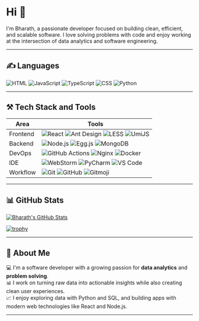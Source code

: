 # Hi 👋  
I'm Bharath, a passionate developer focused on building clean, efficient, and scalable software. I love solving problems with code and enjoy working at the intersection of data analytics and software engineering.

---

## ✍️ Languages  

![HTML](https://img.shields.io/badge/HTML-e34c26?style=for-the-badge&logo=html5&logoColor=white)
![JavaScript](https://img.shields.io/badge/JavaScript-f7df1e?style=for-the-badge&logo=javascript&logoColor=black)
![TypeScript](https://img.shields.io/badge/TypeScript-3178c6?style=for-the-badge&logo=typescript&logoColor=white)
![CSS](https://img.shields.io/badge/CSS-264de4?style=for-the-badge&logo=css3&logoColor=white)
![Python](https://img.shields.io/badge/Python-3776AB?style=for-the-badge&logo=python&logoColor=white)

---

## ⚒️ Tech Stack and Tools  

| Area       | Tools                                                                 |
|------------|------------------------------------------------------------------------|
| Frontend   | ![React](https://img.shields.io/badge/React-61DAFB?logo=react&style=flat-square) ![Ant Design](https://img.shields.io/badge/AntDesign-0170FE?logo=antdesign&style=flat-square) ![LESS](https://img.shields.io/badge/LESS-1D365D?logo=less&style=flat-square) ![UmiJS](https://img.shields.io/badge/UmiJS-4689F4?style=flat-square) |
| Backend    | ![Node.js](https://img.shields.io/badge/Node.js-339933?logo=node.js&style=flat-square) ![Egg.js](https://img.shields.io/badge/Egg.js-yellow?style=flat-square) ![MongoDB](https://img.shields.io/badge/MongoDB-47A248?logo=mongodb&style=flat-square) |
| DevOps     | ![GitHub Actions](https://img.shields.io/badge/GitHub%20Actions-2088FF?logo=githubactions&style=flat-square) ![Nginx](https://img.shields.io/badge/Nginx-009639?logo=nginx&style=flat-square) ![Docker](https://img.shields.io/badge/Docker-2496ED?logo=docker&style=flat-square) |
| IDE        | ![WebStorm](https://img.shields.io/badge/WebStorm-000?logo=webstorm&style=flat-square) ![PyCharm](https://img.shields.io/badge/PyCharm-000?logo=pycharm&style=flat-square) ![VS Code](https://img.shields.io/badge/VSCode-007ACC?logo=visualstudiocode&style=flat-square) |
| Workflow   | ![Git](https://img.shields.io/badge/Git-F05032?logo=git&style=flat-square) ![GitHub](https://img.shields.io/badge/GitHub-181717?logo=github&style=flat-square) ![Gitmoji](https://img.shields.io/badge/Gitmoji-FDD835?logo=git&style=flat-square) |

---

## 📊 GitHub Stats  

[![Bharath's GitHub Stats](https://github-readme-stats.vercel.app/api?username=Bharath-2605&show_icons=true&theme=radical&hide_title=true)](https://github.com/anuraghazra/github-readme-stats)

[![trophy](https://github-profile-trophy.vercel.app/?username=Bharath-2605&theme=radical&row=1&column=6)](https://github.com/ryo-ma/github-profile-trophy)

---

## 📌 About Me  

💻 I'm a software developer with a growing passion for **data analytics** and **problem solving**.  
📊 I work on turning raw data into actionable insights while also creating clean user experiences.  
📈 I enjoy exploring data with Python and SQL, and building apps with modern web technologies like React and Node.js.

---

